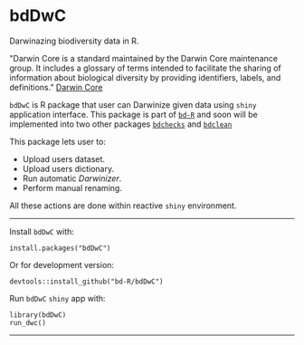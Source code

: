 
# bdDwC

Darwinazing biodiversity data in R.

"Darwin Core is a standard maintained by the Darwin Core maintenance group. It includes a glossary of terms intended to facilitate the sharing of information about biological diversity by providing identifiers, labels, and definitions." [Darwin Core](https://github.com/tdwg/dwc)

`bdDwC` is R package that user can Darwinize given data using `shiny` application interface.  This package is part of [`bd-R`](https://github.com/bd-R) and soon will be implemented into two other packages [`bdchecks`](https://github.com/bd-R/bdchecks) and [`bdclean`](https://github.com/bd-R/bdclean)


This package lets user to:

- Upload users dataset.  
- Upload users dictionary.  
- Run automatic *Darwinizer*.  
- Perform manual renaming.

All these actions are done within reactive `shiny` environment. 

---

Install `bdDwC` with: 

    install.packages("bdDwC")

Or for development version:

    devtools::install_github("bd-R/bdDwC")

Run `bdDwC` `shiny` app with:
    
    library(bdDwC)
    run_dwc()

---